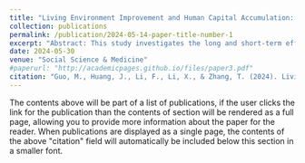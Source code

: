 ```yaml
---
title: "Living Environment Improvement and Human Capital Accumulation: Evidence from A Schistosomiasis Control Policy in China"
collection: publications
permalink: /publication/2024-05-14-paper-title-number-1
excerpt: "Abstract: This study investigates the long and short-term effects of China's comprehensive control and prevention policy implemented in 2006 ('2006 policy' hereafter) targeting schistosomiasis, one of the seven most prevalent Neglected Tropical Diseases (NTDs). The 2006 policy, a public health policy that emphasizes infectious source control, improves living environmental conditions and reduces schistosomiasis prevalence. Regarding long-term outcomes, we observe mixed results with significant gender heterogeneity including a decrease in hospitalization likelihood among males while an increase in feeling sick incidence, a decrease in junior high school completion probability and an increase in employment rates among females. Short-term analysis reveals that boys exhibit lower sickness likelihood while girls show higher sickness likelihood. Furthermore, girls are less likely to enroll in school and more likely to work. An increased access to toilets may be a potential explanation for the observed effects."
date: 2024-05-30
venue: "Social Science & Medicine"
#paperurl: "http://academicpages.github.io/files/paper3.pdf"
citation: "Guo, M., Huang, J., Li, F., Li, X., & Zhang, T. (2024). Living Environment Improvement and Human Capital Accumulation: Evidence from A Schistosomiasis Control Policy in China. <i>Social Science and Medicine, with editor</i>."
---
```

    

The contents above will be part of a list of publications, if the user clicks the link for the publication than the contents of section will be rendered as a full page, allowing you to provide more information about the paper for the reader. When publications are displayed as a single page, the contents of the above "citation" field will automatically be included below this section in a smaller font.

